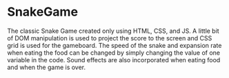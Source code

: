 # SnakeGame
The classic Snake Game created only using HTML, CSS, and JS. A little bit of DOM manipulation is used to project the score to the screen and CSS grid is used for the gameboard. The speed of the snake and expansion rate when eating the food can be changed by simply changing the value of one variable in the code. Sound effects are also incorporated when eating food and when the game is over.
